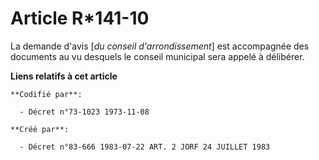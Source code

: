 # Article R*141-10

La demande d'avis [*du conseil d'arrondissement*] est accompagnée des documents au vu desquels le conseil municipal sera
appelé à délibérer.

**Liens relatifs à cet article**

	**Codifié par**:

	  - Décret n°73-1023 1973-11-08

	**Créé par**:

	  - Décret n°83-666 1983-07-22 ART. 2 JORF 24 JUILLET 1983
